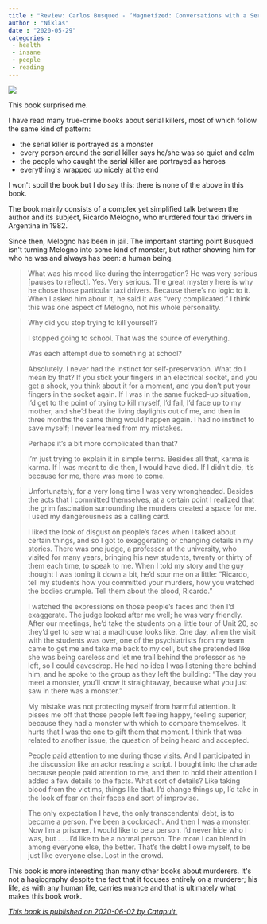 ```yaml
---
title : "Review: Carlos Busqued - ‘Magnetized: Conversations with a Serial Killer’"
author : "Niklas"
date : "2020-05-29"
categories : 
 - health
 - insane
 - people
 - reading
---
```


![](https://niklasblog.com/wp-content/9781948226684_3f4c6.jpg)

This book surprised me.

I have read many true-crime books about serial killers, most of which follow the same kind of pattern:

- the serial killer is portrayed as a monster
- every person around the serial killer says he/she was so quiet and calm
- the people who caught the serial killer are portrayed as heroes
- everything's wrapped up nicely at the end

I won't spoil the book but I do say this: there is none of the above in this book.

The book mainly consists of a complex yet simplified talk between the author and its subject, Ricardo Melogno, who murdered four taxi drivers in Argentina in 1982.

Since then, Melogno has been in jail. The important starting point Busqued isn't turning Melogno into some kind of monster, but rather showing him for who he was and always has been: a human being.

> What was his mood like during the interrogation? He was very serious \[pauses to reflect\]. Yes. Very serious. The great mystery here is why he chose those particular taxi drivers. Because there’s no logic to it. When I asked him about it, he said it was “very complicated.” I think this was one aspect of Melogno, not his whole personality.

> Why did you stop trying to kill yourself?  
>   
> I stopped going to school. That was the source of everything.  
>   
> Was each attempt due to something at school?  
>   
> Absolutely. I never had the instinct for self-preservation. What do I mean by that? If you stick your fingers in an electrical socket, and you get a shock, you think about it for a moment, and you don’t put your fingers in the socket again. If I was in the same fucked-up situation, I’d get to the point of trying to kill myself, I’d fail, I’d face up to my mother, and she’d beat the living daylights out of me, and then in three months the same thing would happen again. I had no instinct to save myself; I never learned from my mistakes.  
>   
> Perhaps it’s a bit more complicated than that?  
>   
> I’m just trying to explain it in simple terms. Besides all that, karma is karma. If I was meant to die then, I would have died. If I didn’t die, it’s because for me, there was more to come.

> Unfortunately, for a very long time I was very wrongheaded. Besides the acts that I committed themselves, at a certain point I realized that the grim fascination surrounding the murders created a space for me. I used my dangerousness as a calling card.  
>   
> I liked the look of disgust on people’s faces when I talked about certain things, and so I got to exaggerating or changing details in my stories. There was one judge, a professor at the university, who visited for many years, bringing his new students, twenty or thirty of them each time, to speak to me. When I told my story and the guy thought I was toning it down a bit, he’d spur me on a little: “Ricardo, tell my students how you committed your murders, how you watched the bodies crumple. Tell them about the blood, Ricardo.”  
>   
> I watched the expressions on those people’s faces and then I’d exaggerate. The judge looked after me well; he was very friendly. After our meetings, he’d take the students on a little tour of Unit 20, so they’d get to see what a madhouse looks like. One day, when the visit with the students was over, one of the psychiatrists from my team came to get me and take me back to my cell, but she pretended like she was being careless and let me trail behind the professor as he left, so I could eavesdrop. He had no idea I was listening there behind him, and he spoke to the group as they left the building: “The day you meet a monster, you’ll know it straightaway, because what you just saw in there was a monster.”  
>   
> My mistake was not protecting myself from harmful attention. It pisses me off that those people left feeling happy, feeling superior, because they had a monster with which to compare themselves. It hurts that I was the one to gift them that moment. I think that was related to another issue, the question of being heard and accepted.  
>   
> People paid attention to me during those visits. And I participated in the discussion like an actor reading a script. I bought into the charade because people paid attention to me, and then to hold their attention I added a few details to the facts. What sort of details? Like taking blood from the victims, things like that. I’d change things up, I’d take in the look of fear on their faces and sort of improvise.

> The only expectation I have, the only transcendental debt, is to become a person. I’ve been a cockroach. And then I was a monster. Now I’m a prisoner. I would like to be a person. I’d never hide who I was, but . . . I’d like to be a normal person. The more I can blend in among everyone else, the better. That’s the debt I owe myself, to be just like everyone else. Lost in the crowd.

This book is more interesting than many other books about murderers. It's not a hagiography despite the fact that it focuses entirely on a murderer; his life, as with any human life, carries nuance and that is ultimately what makes this book work.

_[This book is published on 2020-06-02 by Catapult.](https://books.catapult.co/products/magnetized-inside-the-mind-of-argentinas-most-notorious-serial-killer-by-carlos-busqued)_
